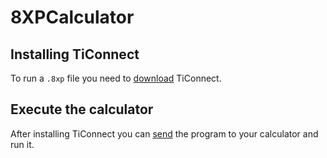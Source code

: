# 8XPCalculator
 
## Installing TiConnect
To run a `.8xp` file you need to [download](https://education.ti.com/en/products/computer-software/ti-connect-sw) TiConnect.

## Execute the calculator
After installing TiConnect you can [send](https://education.ti.com/html/webhelp/EG_TI84PlusCE/EN/Subsystems/EG_TIC_84CE_SW/Content/EG_84_TIConnect/M_UseProgEditor/DT_Send_Program_to_Calc.HTML) the program to your calculator and run it.
